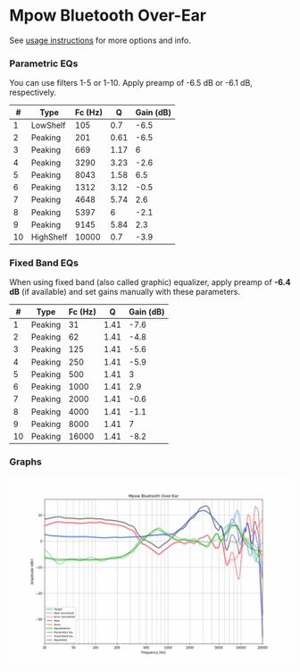 # Mpow Bluetooth Over-Ear
See [usage instructions](https://github.com/jaakkopasanen/AutoEq#usage) for more options and info.

### Parametric EQs
You can use filters 1-5 or 1-10. Apply preamp of -6.5 dB or -6.1 dB, respectively.

|   # | Type      |   Fc (Hz) |    Q |   Gain (dB) |
|-----|-----------|-----------|------|-------------|
|   1 | LowShelf  |       105 | 0.7  |        -6.5 |
|   2 | Peaking   |       201 | 0.61 |        -6.5 |
|   3 | Peaking   |       669 | 1.17 |         6   |
|   4 | Peaking   |      3290 | 3.23 |        -2.6 |
|   5 | Peaking   |      8043 | 1.58 |         6.5 |
|   6 | Peaking   |      1312 | 3.12 |        -0.5 |
|   7 | Peaking   |      4648 | 5.74 |         2.6 |
|   8 | Peaking   |      5397 | 6    |        -2.1 |
|   9 | Peaking   |      9145 | 5.84 |         2.3 |
|  10 | HighShelf |     10000 | 0.7  |        -3.9 |

### Fixed Band EQs
When using fixed band (also called graphic) equalizer, apply preamp of **-6.4 dB** (if available) and set gains manually with these parameters.

|   # | Type    |   Fc (Hz) |    Q |   Gain (dB) |
|-----|---------|-----------|------|-------------|
|   1 | Peaking |        31 | 1.41 |        -7.6 |
|   2 | Peaking |        62 | 1.41 |        -4.8 |
|   3 | Peaking |       125 | 1.41 |        -5.6 |
|   4 | Peaking |       250 | 1.41 |        -5.9 |
|   5 | Peaking |       500 | 1.41 |         3   |
|   6 | Peaking |      1000 | 1.41 |         2.9 |
|   7 | Peaking |      2000 | 1.41 |        -0.6 |
|   8 | Peaking |      4000 | 1.41 |        -1.1 |
|   9 | Peaking |      8000 | 1.41 |         7   |
|  10 | Peaking |     16000 | 1.41 |        -8.2 |

### Graphs
![](./Mpow%20Bluetooth%20Over-Ear.png)
